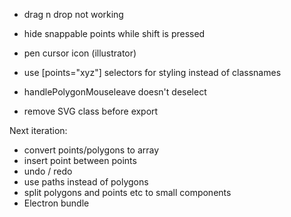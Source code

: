 - drag n drop not working
- hide snappable points while shift is pressed
- pen cursor icon (illustrator)
- use [points="xyz"] selectors for styling instead of classnames

- handlePolygonMouseleave doesn't deselect
- remove SVG class before export

Next iteration:
- convert points/polygons to array
- insert point between points
- undo / redo
- use paths instead of polygons
- split polygons and points etc to small components 
- Electron bundle